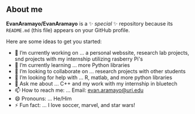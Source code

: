 ## About me

**EvanAramayo/EvanAramayo** is a ✨ _special_ ✨ repository because its `README.md` (this file) appears on your GitHub profile.

Here are some ideas to get you started:

- 🔭 I’m currently working on ... a personal webssite, research lab projects, snd projects with my internship utilizing rasberry Pi's
- 🌱 I’m currently learning ... more Python libraries
- 👯 I’m looking to collaborate on ... research projects with other students
- 🤔 I’m looking for help with ... R, matlab, and more python libraries
- 💬 Ask me about ... C++ and my work with my internship in bluetech
- 📫 How to reach me: ... Email: evan.aramayo@uri.edu
- 😄 Pronouns: ... He/Him
- ⚡ Fun fact: ... I love soccer, marvel, and star wars!
